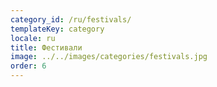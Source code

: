 ```yaml
---
category_id: /ru/festivals/
templateKey: category
locale: ru
title: Фестивали
image: ../../images/categories/festivals.jpg
order: 6
---
```

